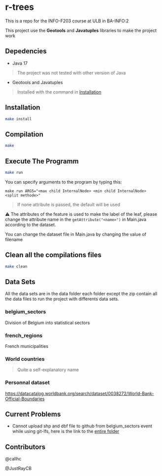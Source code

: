 # r-trees

This is a repo for the INFO-F203 course at ULB in BA-INFO:2

This project use the **Geotools** and **Javatuples** libraries to
make the project work

## Depedencies

- Java 17

> The project was not tested with other version of Java

- Geotools and Javatuples

> Installed with the command in [Installation](#installation)

## Installation

```bash
make install
```

## Compilation

```bash
make 
```

## Execute The Programm

```bash
make run
```

You can specify arguments to the program by typing this:

`make run ARGS="<max child InternalNode> <min child InternalNode> <split methode>"`
> If none attribute is passed, the default will be used

⚠️ The attributes of the feature is used to make the label of the leaf, please change the attribute
name in the `getAttribute("<name>")` in Main.java
according to the dataset.

You can change the dataset file in Main.java by changing the value of filename

## Clean all the compilations files

```bash
make clean
```

## Data Sets

All the data sets are in the data folder each folder except
the zip contain all the data files to run the project with differents data sets.

### belgium_sectors

Division of Belgium into statistical sectors

### french_regions

French municipalities

### World countries

> Quite a self-explanatory name

### Personnal dataset 

https://datacatalog.worldbank.org/search/dataset/0038272/World-Bank-Official-Boundaries

## Current Problems

- Cannot upload shp and dbf file to github from belgium_sectors
event while using git-lfs, here is the link to the [entire folder](https://statbel.fgov.be/fr/open-data/secteurs-statistiques-2022)



## Contributors

@callhc

@JustRayCB
